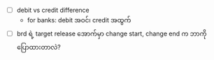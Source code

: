 - [ ] debit vs credit difference
	- for banks: debit အဝင်၊ credit အထွက်
- [ ] brd ရဲ့ target release အောက်မှာ change start, change end က ဘာကို ပြောထားတာလဲ? 